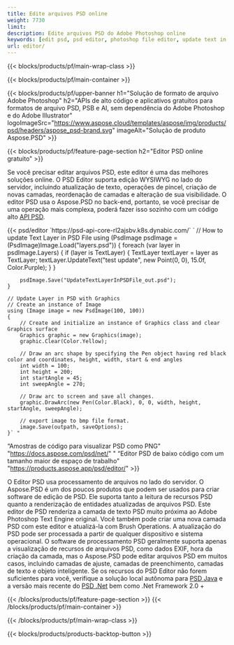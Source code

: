 ```yaml
---
title: Edite arquivos PSD online
weight: 7730
limit: 
description: Edite arquivos PSD do Adobe Photoshop online
keywords: [edit psd, psd editor, photoshop file editor, update text in psd, update psd]
url: editor/
---
```


{{< blocks/products/pf/main-wrap-class >}}


{{< blocks/products/pf/main-container >}}

{{< blocks/products/pf/upper-banner h1="Solução de formato de arquivo Adobe Photoshop" h2="APIs de alto código e aplicativos gratuitos para formatos de arquivo PSD, PSB e AI, sem dependência do Adobe Photoshop e do Adobe Illustrator" logoImageSrc="https://www.aspose.cloud/templates/aspose/img/products/psd/headers/aspose_psd-brand.svg" imageAlt="Solução de produto Aspose.PSD" >}}

{{< blocks/products/pf/feature-page-section h2="Editor PSD online gratuito" >}}
<p>Se você precisar editar arquivos PSD, este editor é uma das melhores soluções online. O PSD Editor suporta edição WYSIWYG no lado do servidor, incluindo atualização de texto, operações de pincel, criação de novas camadas, reordenação de camadas e alteração de sua visibilidade. O editor PSD usa o Aspose.PSD no back-end, portanto, se você precisar de uma operação mais complexa, poderá fazer isso sozinho com um código alto <a href="/psd/{{< lang-code >}}">API PSD</a>.</p>
{{< psd/editor `https://psd-api-core-rl2ajsbv.k8s.dynabic.com/` 
`	// How to update Text Layer in PSD File
	using (PsdImage psdImage = (PsdImage)Image.Load("layers.psd"))
  	{
		foreach (var layer in psdImage.Layers)
		{
			if (layer is TextLayer)
			{
				TextLayer textLayer = layer as TextLayer;
				textLayer.UpdateText("test update", new Point(0, 0), 15.0f, Color.Purple);
			}
		}

		psdImage.Save("UpdateTextLayerInPSDFile_out.psd");
	}
	
	// Update Layer in PSD with Graphics
	// Create an instance of Image
	using (Image image = new PsdImage(100, 100))
	{
		// Create and initialize an instance of Graphics class and clear Graphics surface
		Graphics graphic = new Graphics(image);
		graphic.Clear(Color.Yellow);

		// Draw an arc shape by specifying the Pen object having red black color and coordinates, height, width, start & end angles                 
		int width = 100;
		int height = 200;
		int startAngle = 45;
		int sweepAngle = 270;

		// Draw arc to screen and save all changes.
		graphic.DrawArc(new Pen(Color.Black), 0, 0, width, height, startAngle, sweepAngle);

		// export image to bmp file format.
		image.Save(outpath, saveOptions);
	}` "
“Amostras de código para visualizar PSD como PNG"  "https://docs.aspose.com/psd/net/" "
“Editor PSD de baixo código com um tamanho maior de espaço de trabalho" "https://products.aspose.app/psd/editor/" >}}
<p>O Editor PSD usa processamento de arquivos no lado do servidor. O Aspose.PSD é um dos poucos produtos que podem ser usados para criar software de edição de PSD. Ele suporta tanto a leitura de recursos PSD quanto a renderização de entidades atualizadas de arquivos PSD. Este editor de PSD renderiza a camada de texto PSD muito próxima ao Adobe Photoshop Text Engine original. Você também pode criar uma nova camada PSD com este editor e atualizá-la com Brush Operations. A atualização do PSD pode ser processada a partir de qualquer dispositivo e sistema operacional. O software de processamento PSD geralmente suporta apenas a visualização de recursos de arquivos PSD, como dados EXIF, hora da criação da camada, mas o Aspose.PSD pode editar arquivos PSD em muitos casos, incluindo camadas de ajuste, camadas de preenchimento, camadas de texto e objeto inteligente. Se os recursos do PSD Editor não forem suficientes para você, verifique a solução local autônoma para <a href="/psd/{{< lang-code >}}java">PSD Java</a> e a versão mais recente do <a href="/psd/{{< lang-code >}}net">PSD .Net</a> bem como .Net Framework 2.0 +</p>

{{< /blocks/products/pf/feature-page-section >}}
{{< /blocks/products/pf/main-container >}}


{{< /blocks/products/pf/main-wrap-class >}}

{{< blocks/products/products-backtop-button >}}
